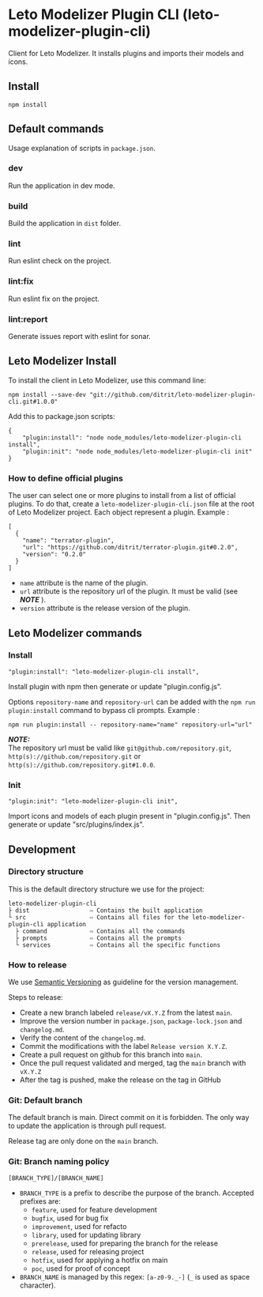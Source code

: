 # Leto Modelizer Plugin CLI (leto-modelizer-plugin-cli)

Client for Leto Modelizer. It installs plugins and imports their models and icons.

## Install

```
npm install
```

## Default commands

Usage explanation of scripts in `package.json`.

### dev

Run the application in dev mode.

### build

Build the application in `dist` folder.

### lint

Run eslint check on the project.

### lint:fix

Run eslint fix on the project.

### lint:report

Generate issues report with eslint for sonar.

## Leto Modelizer Install

To install the client in Leto Modelizer, use this command line:

```
npm install --save-dev "git://github.com/ditrit/leto-modelizer-plugin-cli.git#1.0.0"
```

Add this to package.json scripts:

```
{
    "plugin:install": "node node_modules/leto-modelizer-plugin-cli install",
    "plugin:init": "node node_modules/leto-modelizer-plugin-cli init"
}
```
### How to define official plugins

The user can select one or more plugins to install from a list of official plugins. To do that, create a `leto-modelizer-plugin-cli.json` file at the root of Leto Modelizer project. Each object represent a plugin. Example :

```
[
  {
    "name": "terrator-plugin",
    "url": "https://github.com/ditrit/terrator-plugin.git#0.2.0",
    "version": "0.2.0"
  }
]

```

- `name` attribute is the name of the plugin.
- `url` attribute is the repository url of the plugin. It must be valid (see **_NOTE_** ).
- `version` attribute is the release version of the plugin.


## Leto Modelizer commands

### Install

```
"plugin:install": "leto-modelizer-plugin-cli install",
```

Install plugin with npm then generate or update "plugin.config.js".

Options `repository-name` and `repository-url` can be added with the `npm run plugin:install` command 
to bypass cli prompts. Example :

```
npm run plugin:install -- repository-name="name" repository-url="url"
```

**_NOTE:_**  
The repository url must be valid like `git@github.com/repository.git`, `http(s)://github.com/repository.git` or `http(s)://github.com/repository.git#1.0.0`.

### Init

```
"plugin:init": "leto-modelizer-plugin-cli init",
```

Import icons and models of each plugin present in "plugin.config.js".
Then generate or update "src/plugins/index.js".

## Development

### Directory structure

This is the default directory structure we use for the project:

```
leto-modelizer-plugin-cli
├ dist                 ⇨ Contains the built application
└ src                  ⇨ Contains all files for the leto-modelizer-plugin-cli application
  ├ command            ⇨ Contains all the commands
  ├ prompts            ⇨ Contains all the prompts
  └ services           ⇨ Contains all the specific functions
```

### How to release

We use [Semantic Versioning](https://semver.org/spec/v2.0.0.html) as guideline for the version management.

Steps to release:
- Create a new branch labeled `release/vX.Y.Z` from the latest `main`.
- Improve the version number in `package.json`, `package-lock.json` and `changelog.md`.
- Verify the content of the `changelog.md`.
- Commit the modifications with the label `Release version X.Y.Z`.
- Create a pull request on github for this branch into `main`.
- Once the pull request validated and merged, tag the `main` branch with `vX.Y.Z`
- After the tag is pushed, make the release on the tag in GitHub

### Git: Default branch

The default branch is main. Direct commit on it is forbidden. The only way to update the application is through pull request.

Release tag are only done on the `main` branch.

### Git: Branch naming policy

`[BRANCH_TYPE]/[BRANCH_NAME]`

* `BRANCH_TYPE` is a prefix to describe the purpose of the branch. Accepted prefixes are:
    * `feature`, used for feature development
    * `bugfix`, used for bug fix
    * `improvement`, used for refacto
    * `library`, used for updating library
    * `prerelease`, used for preparing the branch for the release
    * `release`, used for releasing project
    * `hotfix`, used for applying a hotfix on main
    * `poc`, used for proof of concept
* `BRANCH_NAME` is managed by this regex: `[a-z0-9._-]` (`_` is used as space character).
